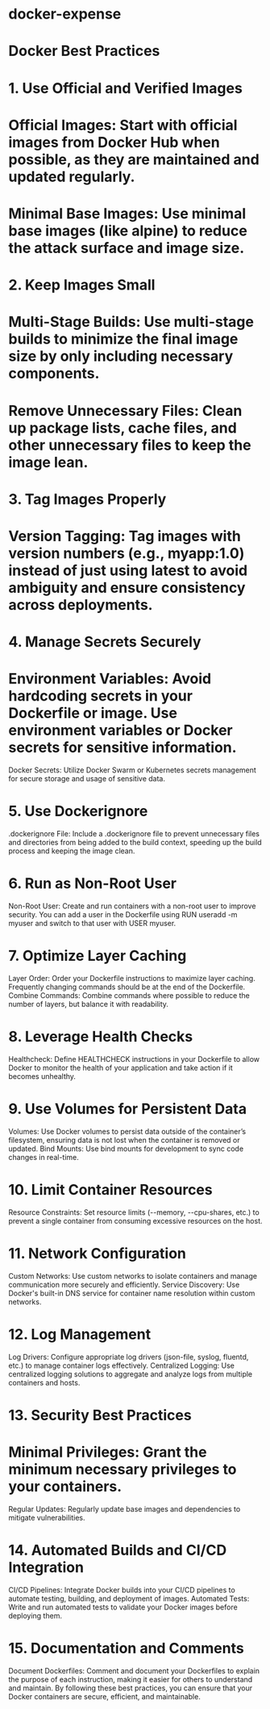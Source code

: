 # docker-expense

# Docker Best Practices
# 1. Use Official and Verified Images
# Official Images: Start with official images from Docker Hub when possible, as they are maintained and updated regularly.
# Minimal Base Images: Use minimal base images (like alpine) to reduce the attack surface and image size.
# 2. Keep Images Small
# Multi-Stage Builds: Use multi-stage builds to minimize the final image size by only including necessary components.
# Remove Unnecessary Files: Clean up package lists, cache files, and other unnecessary files to keep the image lean.
# 3. Tag Images Properly
# Version Tagging: Tag images with version numbers (e.g., myapp:1.0) instead of just using latest to avoid ambiguity and ensure consistency across deployments.
# 4. Manage Secrets Securely
# Environment Variables: Avoid hardcoding secrets in your Dockerfile or image. Use environment variables or Docker secrets for sensitive information.
Docker Secrets: Utilize Docker Swarm or Kubernetes secrets management for secure storage and usage of sensitive data.
# 5. Use Dockerignore
.dockerignore File: Include a .dockerignore file to prevent unnecessary files and directories from being added to the build context, speeding up the build process and keeping the image clean.
# 6. Run as Non-Root User
Non-Root User: Create and run containers with a non-root user to improve security. You can add a user in the Dockerfile using RUN useradd -m myuser and switch to that user with USER myuser.
# 7. Optimize Layer Caching
Layer Order: Order your Dockerfile instructions to maximize layer caching. Frequently changing commands should be at the end of the Dockerfile.
Combine Commands: Combine commands where possible to reduce the number of layers, but balance it with readability.
# 8. Leverage Health Checks
Healthcheck: Define HEALTHCHECK instructions in your Dockerfile to allow Docker to monitor the health of your application and take action if it becomes unhealthy.
# 9. Use Volumes for Persistent Data
Volumes: Use Docker volumes to persist data outside of the container’s filesystem, ensuring data is not lost when the container is removed or updated.
Bind Mounts: Use bind mounts for development to sync code changes in real-time.
# 10. Limit Container Resources
Resource Constraints: Set resource limits (--memory, --cpu-shares, etc.) to prevent a single container from consuming excessive resources on the host.
# 11. Network Configuration
Custom Networks: Use custom networks to isolate containers and manage communication more securely and efficiently.
Service Discovery: Use Docker's built-in DNS service for container name resolution within custom networks.
# 12. Log Management
Log Drivers: Configure appropriate log drivers (json-file, syslog, fluentd, etc.) to manage container logs effectively.
Centralized Logging: Use centralized logging solutions to aggregate and analyze logs from multiple containers and hosts.
# 13. Security Best Practices
# Minimal Privileges: Grant the minimum necessary privileges to your containers.
Regular Updates: Regularly update base images and dependencies to mitigate vulnerabilities.
# 14. Automated Builds and CI/CD Integration
CI/CD Pipelines: Integrate Docker builds into your CI/CD pipelines to automate testing, building, and deployment of images.
Automated Tests: Write and run automated tests to validate your Docker images before deploying them.
# 15. Documentation and Comments
Document Dockerfiles: Comment and document your Dockerfiles to explain the purpose of each instruction, making it easier for others to understand and maintain.
By following these best practices, you can ensure that your Docker containers are secure, efficient, and maintainable.